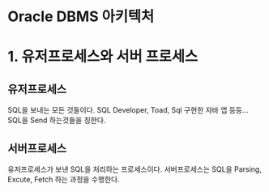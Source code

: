 # Oracle DBMS 아키텍처

# 1. 유저프로세스와 서버 프로세스

## 유저프로세스
SQL을 보내는 모든 것들이다. SQL Developer, Toad, Sql 구현한 자바 앱 등등... SQL을 Send 하는것들을 칭한다.

## 서버프로세스
유저프로세스가 보낸 SQL을 처리하는 프로세스이다.
서버프로세스는 SQL을 Parsing, Excute, Fetch 하는 과정을 수행한다.